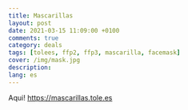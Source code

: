 ```yaml
---
title: Mascarillas
layout: post
date: 2021-03-15 11:09:00 +0100
comments: true
category: deals
tags: [tolees, ffp2, ffp3, mascarilla, facemask]
cover: /img/mask.jpg
description:
lang: es
---
```


Aqui! <https://mascarillas.tole.es>
